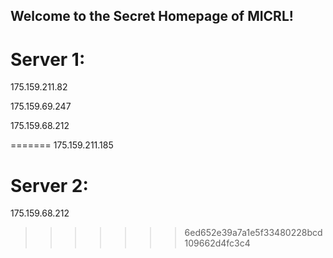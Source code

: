 ## Welcome to the Secret Homepage of MICRL!
# Server 1:
175.159.211.82

175.159.69.247





175.159.68.212

=======
175.159.211.185
# Server 2:
175.159.68.212
>>>>>>> 6ed652e39a7a1e5f33480228bcd109662d4fc3c4






